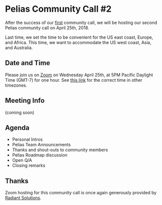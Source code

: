 # Pelias Community Call #2

After the success of our [first](https://pelias.io/announcements/2018-03-15-pelias-community-call/) community call, we will be hosting our second Pelias community call on April 25th, 2018.

Last time, we set the time to be convenient for the US east coast, Europe, and Africa. This time, we want to accommodate the US west coast, Asia, and Australia.

## Date and Time

Please join us on [Zoom](https://digitalglobe.zoom.us/j/698468762) on Wednesday April 25th, at 5PM Pacific Daylight Time (GMT-7) for one hour. See [this link](https://www.timeanddate.com/worldclock/converter.html?iso=20180427T000000&p1=202&p2=179&p3=195&p4=95) for the correct time in other timezones.

## Meeting Info

(coming soon)

## Agenda

* Personal Intros
* Pelias Team Announcements
* Thanks and shout-outs to community members
* Pelias Roadmap discussion
* Open Q/A
* Closing remarks

## Thanks

Zoom hosting for this community call is once again generously provided by [Radiant Solutions](http://radiantsolutions.com/).
